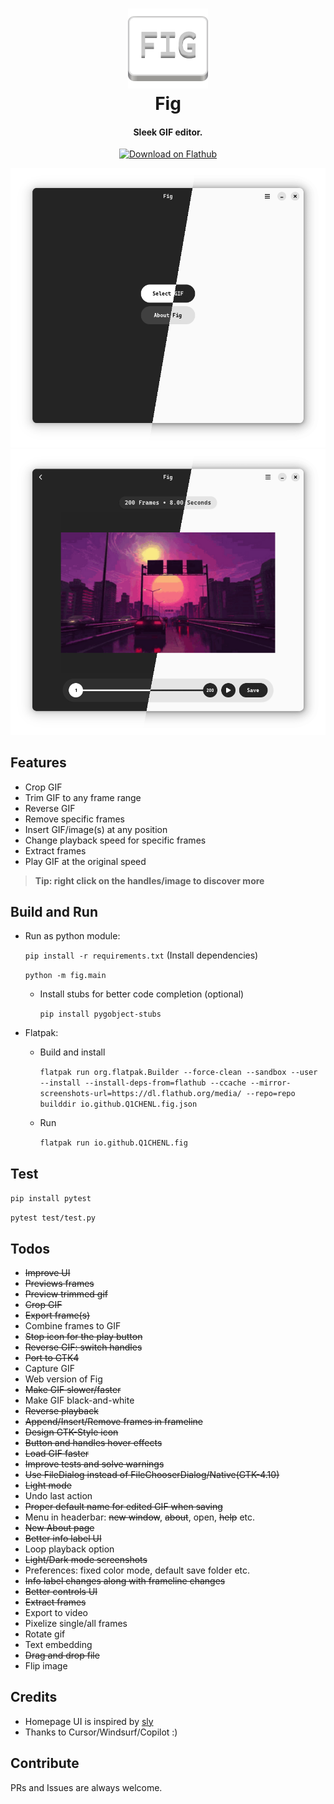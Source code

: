 <h1 align="center" style="border-bottom: none;">
  <img alt="Fig" src="assets/icons/io.github.Q1CHENL.fig.svg" width="128" height="128"/>
  <br>
  Fig
</h1>
<h4 align="center">Sleek GIF editor.</h4>

<p align="center">
  <a href="https://flathub.org/apps/details/io.github.Q1CHENL.fig">
    <img alt="Download on Flathub" src="https://flathub.org/api/badge?svg&locale=en&light" width="200"/>
  </a>
</p>

![UI](assets/screenshots/screenshot-home-split.png)
![UI](assets/screenshots/screenshot-editor-split.png)

## Features

- Crop GIF
- Trim GIF to any frame range
- Reverse GIF
- Remove specific frames
- Insert GIF/image(s) at any position
- Change playback speed for specific frames
- Extract frames
- Play GIF at the original speed

> **Tip: right click on the handles/image to discover more**

## Build and Run

- Run as python module:

  `pip install -r requirements.txt` (Install dependencies)

  `python -m fig.main`

  - Install stubs for better code completion (optional)

    `pip install pygobject-stubs`

- Flatpak:

  - Build and install

    `flatpak run org.flatpak.Builder --force-clean --sandbox --user --install --install-deps-from=flathub --ccache --mirror-screenshots-url=https://dl.flathub.org/media/ --repo=repo builddir io.github.Q1CHENL.fig.json`

  - Run

    `flatpak run io.github.Q1CHENL.fig`

## Test

`pip install pytest`

`pytest test/test.py`

## Todos

- ~~Improve UI~~
- ~~Previews frames~~
- ~~Preview trimmed gif~~
- ~~Crop GIF~~
- ~~Export frame(s)~~
- Combine frames to GIF
- ~~Stop icon for the play button~~
- ~~Reverse GIF: switch handles~~
- ~~Port to GTK4~~
- Capture GIF
- Web version of Fig
- ~~Make GIF slower/faster~~
- Make GIF black-and-white
- ~~Reverse playback~~
- ~~Append/Insert/Remove frames in frameline~~
- ~~Design GTK-Style icon~~
- ~~Button and handles hover effects~~
- ~~Load GIF faster~~
- ~~Improve tests and solve warnings~~
- ~~Use FileDialog instead of FileChooserDialog/Native(GTK-4.10)~~
- ~~Light mode~~
- Undo last action
- ~~Proper default name for edited GIF when saving~~
- Menu in headerbar: ~~new window~~, ~~about~~, open, ~~help~~ etc.
- ~~New About page~~
- ~~Better info label UI~~
- Loop playback option
- ~~Light/Dark mode screenshots~~
- Preferences: fixed color mode, default save folder etc.
- ~~Info label changes along with frameline changes~~
- ~~Better controls UI~~
- ~~Extract frames~~
- Export to video
- Pixelize single/all frames
- Rotate gif
- Text embedding
- ~~Drag and drop file~~
- Flip image

## Credits

- Homepage UI is inspired by [sly](https://github.com/kra-mo/sly)
- Thanks to Cursor/Windsurf/Copilot :)

## Contribute

PRs and Issues are always welcome.
